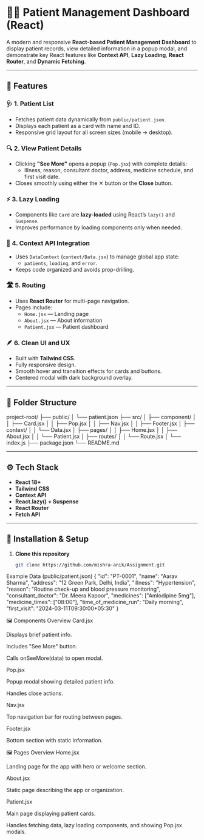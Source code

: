 # 🧑‍⚕️ Patient Management Dashboard (React)

A modern and responsive **React-based Patient Management Dashboard** to display patient records, view detailed information in a popup modal, and demonstrate key React features like **Context API**, **Lazy Loading**, **React Router**, and **Dynamic Fetching**.

---

## 🚀 Features

### 🩺 1. Patient List
- Fetches patient data dynamically from `public/patient.json`.
- Displays each patient as a card with name and ID.
- Responsive grid layout for all screen sizes (mobile → desktop).

### 🔍 2. View Patient Details
- Clicking **"See More"** opens a popup (`Pop.jsx`) with complete details:
  - Illness, reason, consultant doctor, address, medicine schedule, and first visit date.
- Closes smoothly using either the ✕ button or the **Close** button.

### ⚡ 3. Lazy Loading
- Components like `Card` are **lazy-loaded** using React’s `lazy()` and `Suspense`.
- Improves performance by loading components only when needed.

### 🧠 4. Context API Integration
- Uses `DataContext` (`context/Data.jsx`) to manage global app state:
  - `patients`, `loading`, and `error`.
- Keeps code organized and avoids prop-drilling.

### 🛣️ 5. Routing
- Uses **React Router** for multi-page navigation.
- Pages include:
  - `Home.jsx` — Landing page
  - `About.jsx` — About information
  - `Patient.jsx` — Patient dashboard

### 🪶 6. Clean UI and UX
- Built with **Tailwind CSS**.
- Fully responsive design.
- Smooth hover and transition effects for cards and buttons.
- Centered modal with dark background overlay.

---

## 🧩 Folder Structure
project-root/
├── public/
│ └── patient.json
├── src/
│ ├── component/
│ │ ├── Card.jsx
│ │ ├── Pop.jsx
│ │ ├── Nav.jsx
│ │ ├── Footer.jsx
│ ├── context/
│ │ └── Data.jsx
│ ├── pages/
│ │ ├── Home.jsx
│ │ ├── About.jsx
│ │ └── Patient.jsx
│ ├── routes/
│ │ └── Route.jsx
│ └── index.js
├── package.json
└── README.md


---

## ⚙️ Tech Stack

- **React 18+**
- **Tailwind CSS**
- **Context API**
- **React.lazy() + Suspense**
- **React Router**
- **Fetch API**

---

## 🧰 Installation & Setup

1. **Clone this repository**
   ```bash
   git clone https://github.com/mishra-anik/Assignment.git


Example Data (public/patient.json)
{
    "id": "PT-0001",
    "name": "Aarav Sharma",
    "address": "12 Green Park, Delhi, India",
    "illness": "Hypertension",
    "reason": "Routine check-up and blood pressure monitoring",
    "consultant_doctor": "Dr. Meera Kapoor",
    "medicines": ["Amlodipine 5mg"],
    "medicine_times": ["08:00"],
    "time_of_medicine_run": "Daily morning",
    "first_visit": "2024-03-11T09:30:00+05:30"
  }


  🖼️ Components Overview
Card.jsx

Displays brief patient info.

Includes "See More" button.

Calls onSeeMore(data) to open modal.

Pop.jsx

Popup modal showing detailed patient info.

Handles close actions.

Nav.jsx

Top navigation bar for routing between pages.

Footer.jsx

Bottom section with static information.

🖼️ Pages Overview
Home.jsx

Landing page for the app with hero or welcome section.

About.jsx

Static page describing the app or organization.

Patient.jsx

Main page displaying patient cards.

Handles fetching data, lazy loading components, and showing Pop.jsx modals.


